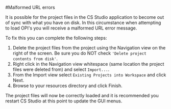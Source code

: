 #Malformed URL errors

It is possible for the project files in the CS Studio application to become out of sync with what you have on disk. In this circumstance when attempting to load OPI's you will receive a malformed URL error message.

To fix this you can complete the following steps:

1. Delete the project files from the project using the Navigation view on the right of the screen. Be sure you do NOT check `'Delete project contents from disk'`.
2. Right click in the Navigation view whitespace (same location the project files were deleted from) and select `Import...`.
3. From the Import view select `Existing Projects into Workspace` and click Next.
4. Browse to your resources directory and click Finish.

The project files will now be correctly loaded and it is recommended you restart CS Studio at this point to update the GUI menus.
